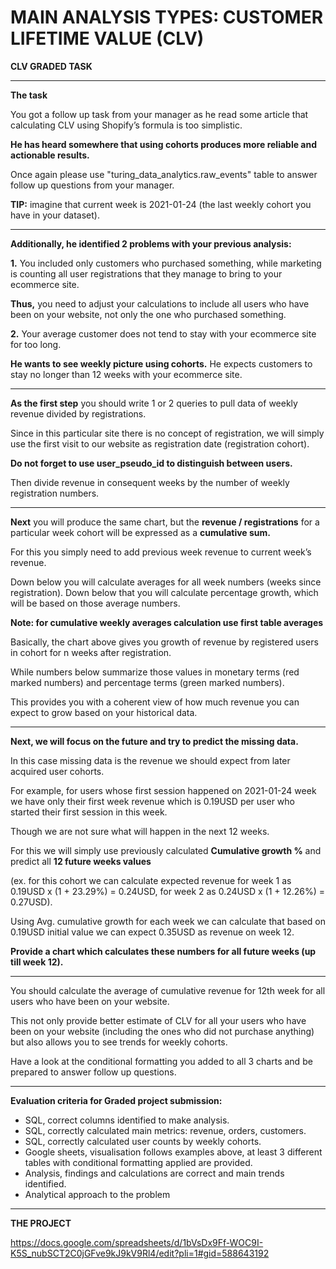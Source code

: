 # MAIN ANALYSIS TYPES: CUSTOMER LIFETIME VALUE (CLV)

**CLV GRADED TASK**

-----

**The task**

You got a follow up task from your manager as he read some article that calculating CLV using Shopify’s formula is too simplistic.

**He has heard somewhere that using cohorts produces more reliable and actionable results.**

Once again please use "turing_data_analytics.raw_events" table to answer follow up questions from your manager.

**TIP:** imagine that current week is 2021-01-24 (the last weekly cohort you have in your dataset).

-----

**Additionally, he identified 2 problems with your previous analysis:**

**1.** You included only customers who purchased something, while marketing is counting all user registrations that they manage to bring to your ecommerce site.

**Thus,** you need to adjust your calculations to include all users who have been on your website, not only the one who purchased something.


**2.** Your average customer does not tend to stay with your ecommerce site for too long. 

**He wants to see weekly picture using cohorts.** He expects customers to stay no longer than 12 weeks with your ecommerce site.

-----

**As the first step** you should write 1 or 2 queries to pull data of weekly revenue divided by registrations. 

Since in this particular site there is no concept of registration, we will simply use the first visit to our website as registration date (registration cohort). 

**Do not forget to use user_pseudo_id to distinguish between users.**

Then divide revenue in consequent weeks by the number of weekly registration numbers. 

-----

**Next** you will produce the same chart, but the **revenue / registrations** for a particular week cohort will be expressed as a **cumulative sum.**

For this you simply need to add previous week revenue to current week’s revenue. 

Down below you will calculate averages for all week numbers (weeks since registration). Down below that you will calculate percentage growth, which will be based on those average numbers.


**Note: for cumulative weekly averages calculation use first table averages**

Basically, the chart above gives you growth of revenue by registered users in cohort for n weeks after registration. 

While numbers below summarize those values in monetary terms (red marked numbers) and percentage terms (green marked numbers). 

This provides you with a coherent view of how much revenue you can expect to grow based on your historical data.

-----

**Next, we will focus on the future and try to predict the missing data.**

In this case missing data is the revenue we should expect from later acquired user cohorts. 

For example, for users whose first session happened on 2021-01-24 week we have only their first week revenue which is 0.19USD per user who started their first session in this week. 

Though we are not sure what will happen in the next 12 weeks.


For this we will simply use previously calculated **Cumulative growth %** and predict all **12 future weeks values**

(ex. for this cohort we can calculate expected revenue for week 1 as 0.19USD x (1 + 23.29%) = 0.24USD, for week 2 as 0.24USD x (1 + 12.26%) = 0.27USD). 

Using Avg. cumulative growth for each week we can calculate that based on 0.19USD initial value we can expect 0.35USD as revenue on week 12. 

**Provide a chart which calculates these numbers for all future weeks (up till week 12).**

-----

You should calculate the average of cumulative revenue for 12th week for all users who have been on your website. 

This not only provide better estimate of CLV for all your users who have been on your website (including the ones who did not purchase anything) but also allows you to see trends for weekly cohorts. 

Have a look at the conditional formatting you added to all 3 charts and be prepared to answer follow up questions.

-----

**Evaluation criteria for Graded project submission:**

* SQL, correct columns identified to make analysis.
* SQL, correctly calculated main metrics: revenue, orders, customers.
* SQL, correctly calculated user counts by weekly cohorts.
* Google sheets, visualisation follows examples above, at least 3 different tables with conditional formatting applied are provided.
* Analysis, findings and calculations are correct and main trends identified.
* Analytical approach to the problem

------

**THE PROJECT**

https://docs.google.com/spreadsheets/d/1bVsDx9Ff-WOC9I-K5S_nubSCT2C0jGFve9kJ9kV9Rl4/edit?pli=1#gid=588643192
